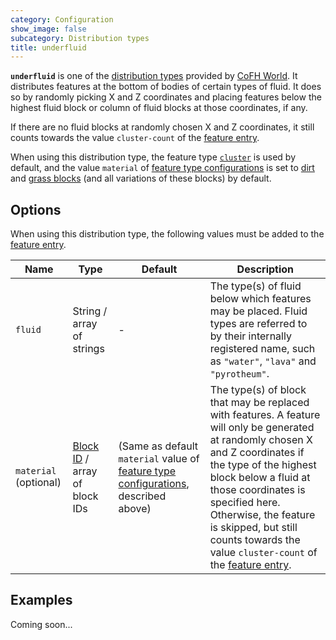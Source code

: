 ```yaml
---
category: Configuration
show_image: false
subcategory: Distribution types
title: underfluid
---
```


**`underfluid`** is one of the [distribution types](../) provided by [CoFH
World](../../../). It distributes features at the bottom of bodies of certain
types of fluid. It does so by randomly picking X and Z coordinates and placing
features below the highest fluid block or column of fluid blocks at those
coordinates, if any.

If there are no fluid blocks at randomly chosen X and Z coordinates, it still
counts towards the value `cluster-count` of the [feature
entry](../../feature-format/#features).

When using this distribution type, the feature type
[`cluster`](../../feature-types/cluster/) is used by default, and the value
`material` of [feature type
configurations](../../feature-format/#feature-type-configuration) is set to
[dirt](https://minecraft.gamepedia.com/Dirt) and [grass
blocks](https://minecraft.gamepedia.com/Grass_Block) (and all variations of
these blocks) by default.


Options
-------

When using this distribution type, the following values must be added to the
[feature entry](../../feature-format/#features).


|Name|Type|Default|Description|
|--- |--- |--- |--- |
|`fluid`|String / array of strings|-|The type(s) of fluid below which features may be placed. Fluid types are referred to by their internally registered name, such as `"water"`, `"lava"` and `"pyrotheum"`.|
|`material` (optional)|[Block ID](../../common-formats/block-id/) / array of block IDs|(Same as default `material` value of [feature type configurations](../../feature-format/#feature-type-configuration), described above)|The type(s) of block that may be replaced with features. A feature will only be generated at randomly chosen X and Z coordinates if the type of the highest block below a fluid at those coordinates is specified here. Otherwise, the feature is skipped, but still counts towards the value `cluster-count` of the [feature entry](../../feature-format/#features).|



Examples
--------

Coming soon...
